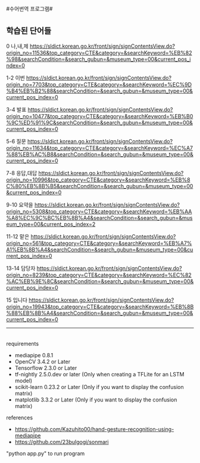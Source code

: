 #수어번역 프로그램#

######
학습된 단어들
------------------------------------------------------------------------------------------------------------------------------------------------------
0 나,내,제 https://sldict.korean.go.kr/front/sign/signContentsView.do?origin_no=11536&top_category=CTE&category=&searchKeyword=%EB%82%98&searchCondition=&search_gubun=&museum_type=00&current_pos_index=0

1-2 이번  https://sldict.korean.go.kr/front/sign/signContentsView.do?origin_no=7703&top_category=CTE&category=&searchKeyword=%EC%9D%B4%EB%B2%88&searchCondition=&search_gubun=&museum_type=00&current_pos_index=0

3-4 발표 https://sldict.korean.go.kr/front/sign/signContentsView.do?origin_no=10477&top_category=CTE&category=&searchKeyword=%EB%B0%9C%ED%91%9C&searchCondition=&search_gubun=&museum_type=00&current_pos_index=0

5-6 질문 https://sldict.korean.go.kr/front/sign/signContentsView.do?origin_no=11634&top_category=CTE&category=&searchKeyword=%EC%A7%88%EB%AC%B8&searchCondition=&search_gubun=&museum_type=00&current_pos_index=0

7-8 응답,대답 https://sldict.korean.go.kr/front/sign/signContentsView.do?origin_no=10996&top_category=CTE&category=&searchKeyword=%EB%8C%80%EB%8B%B5&searchCondition=&search_gubun=&museum_type=00&current_pos_index=0

9-10 요약을 https://sldict.korean.go.kr/front/sign/signContentsView.do?origin_no=5308&top_category=CTE&category=&searchKeyword=%EB%AA%A8%EC%9C%BC%EB%8B%A4&searchCondition=&search_gubun=&museum_type=00&current_pos_index=2

11-12 맡은 https://sldict.korean.go.kr/front/sign/signContentsView.do?origin_no=561&top_category=CTE&category=&searchKeyword=%EB%A7%A1%EB%8B%A4&searchCondition=&search_gubun=&museum_type=00&current_pos_index=0

13-14 담당자 https://sldict.korean.go.kr/front/sign/signContentsView.do?origin_no=8239&top_category=CTE&category=&searchKeyword=%EC%82%AC%EB%9E%8C&searchCondition=&search_gubun=&museum_type=00&current_pos_index=0

15 입니다 https://sldict.korean.go.kr/front/sign/signContentsView.do?origin_no=19943&top_category=CTE&category=&searchKeyword=%EB%8B%88%EB%8B%A4&searchCondition=&search_gubun=&museum_type=00&current_pos_index=0

-------------------------------------------------------------------------------------------------------------------------------------------------------
######
requirements

- mediapipe 0.8.1
- OpenCV 3.4.2 or Later
- Tensorflow 2.3.0 or Later
- tf-nightly 2.5.0.dev or later (Only when creating a TFLite for an LSTM model)
- scikit-learn 0.23.2 or Later (Only if you want to display the confusion matrix)
- matplotlib 3.3.2 or Later (Only if you want to display the confusion matrix)

references

- https://github.com/Kazuhito00/hand-gesture-recognition-using-mediapipe
- https://github.com/23bulgogi/sonmari

"python app.py" to run program
